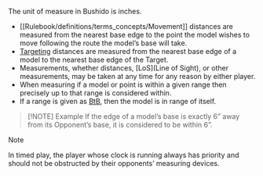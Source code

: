 The unit of measure in Bushido is inches.
- [[Rulebook/definitions/terms_concepts/Movement]] distances are measured from the nearest base edge to the point the model wishes to move following the route the model’s base will take.
- [Targeting](Rulebook/definitions/terms_concepts/Target.md) distances are measured from the nearest base edge of a model to the nearest base edge of the Target.
- Measurements, whether distances, [LoS](Line of Sight), or other measurements, may be taken at any time for any reason by either player.
- When measuring if a model or point is within a given range then precisely up to that range is considered within.
- If a range is given as [BtB](Rulebook/definitions/terms_concepts/Base-to-Base.md), then the model is in range of itself.

> [!NOTE] Example
>  If the edge of a model’s base is exactly 6” away from its Opponent’s base, it is considered to be within 6”.

> [!NOTE]
> In timed play, the player whose clock is running always has priority and should not be obstructed by their opponents’ measuring devices.